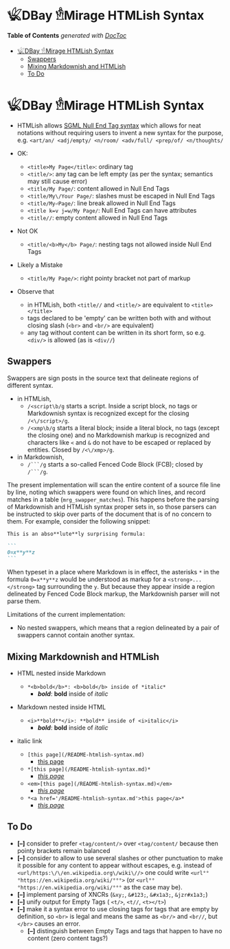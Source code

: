 

# 𓆤DBay 𓁛Mirage HTMLish Syntax



<!-- START doctoc generated TOC please keep comment here to allow auto update -->
<!-- DON'T EDIT THIS SECTION, INSTEAD RE-RUN doctoc TO UPDATE -->
**Table of Contents**  *generated with [DocToc](https://github.com/thlorenz/doctoc)*

- [𓆤DBay 𓁛Mirage HTMLish Syntax](#%F0%93%86%A4dbay-%F0%93%81%9Bmirage-htmlish-syntax)
  - [Swappers](#swappers)
  - [Mixing Markdownish and HTMLish](#mixing-markdownish-and-htmlish)
  - [To Do](#to-do)

<!-- END doctoc generated TOC please keep comment here to allow auto update -->



# 𓆤DBay 𓁛Mirage HTMLish Syntax


* HTMLish allows [SGML Null End Tag
  syntax](https://en.wikipedia.org/wiki/Standard_Generalized_Markup_Language#NET) which allows for neat
  notations without requiring users to invent a new syntax for the purpose, e.g. `<art/an/ <adj/empty/
  <n/room/ <adv/full/ <prep/of/ <n/thoughts/`

* OK:
  * `<title>My Page</title>`: ordinary tag
  * `<title/>`: any tag can be left empty (as per the syntax; semantics may still cause error)
  * `<title/My Page/`: content allowed in Null End Tags
  * `<title/My\/Your Page/`: slashes must be escaped in Null End Tags
  * `<title/My⏎Page/`: line break allowed in Null End Tags
  * `<title k=v j=w/My Page/`: Null End Tags can have attributes
  * `<title//`: empty content allowed in Null End Tags

* Not OK
  * `<title/<b>My</b> Page/`: nesting tags not allowed inside Null End Tags

* Likely a Mistake
  * `<title/My Page/>`: right pointy bracket not part of markup

* Observe that
  * in HTMLish, both `<title//` and `<title/>` are equivalent to `<title></title>`
  * tags declared to be 'empty' can be written both with and without closing slash (`<br>` and `<br/>` are
    equivalent)
  * any tag without content can be written in its short form, so e.g. `<div/>` is allowed (as is `<div//`)

## Swappers

Swappers are sign posts in the source text that delineate regions of different syntax.

* in HTMLish,
  * `/<script\b/g` starts a script. Inside a script block, no tags or Markdownish syntax is recognized
    except for the closing `/<\/script>/g`.
  * `/<xmp\b/g` starts a literal block; inside a literal block, no tags (except the closing one) and no
    Markdownish markup is recognized and characters like `<` and `&` do not have to be escaped or replaced
    by entities. Closed by `/<\/xmp>/g`.
* in Markdownish,
  * `/```/g` starts a so-called Fenced Code Block (FCB); closed by `/```/g`.

The present implementation will scan the entire content of a source file line by line, noting which swappers
were found on which lines, and record matches in a table (`mrg_swapper_matches`). This happens before the
parsing of Markdownish and HTMLish syntax proper sets in, so those parsers can be instructed to skip over
parts of the document that is of no concern to them. For example, consider the following snippet:

~~~md
This is an abso**lute**ly surprising formula:

```
0=x**y**z
```
~~~

When typeset in a place where Markdown is in effect, the asterisks `*` in the formula `0=x**y**z` would be
understood as markup for a `<strong>...</strong>` tag surrounding the `y`. But because they appear inside a
region delineated by Fenced Code Block markup, the Markdownish parser will not parse them.

Limitations of the current implementation:

* No nested swappers, which means that a region delineated by a pair of swappers cannot contain another
  syntax.





## Mixing Markdownish and HTMLish

* HTML nested inside Markdown
  * `*<b>bold</b>*: <b>bold</b> inside of *italic*`
    * *<b>bold</b>*: <b>bold</b> inside of *italic*

* Markdown nested inside HTML
  * `<i>**bold**</i>: **bold** inside of <i>italic</i>`
    * <i>**bold**</i>: **bold** inside of <i>italic</i>

* italic link
  * `[this page](/README-htmlish-syntax.md)`
    * [this page](/README-htmlish-syntax.md)
  * `*[this page](/README-htmlish-syntax.md)*`
    * *[this page](/README-htmlish-syntax.md)*
  * `<em>[this page](/README-htmlish-syntax.md)</em>`
    * <em>[this page](/README-htmlish-syntax.md)</em>
  * `*<a href='/README-htmlish-syntax.md'>this page</a>*`
    * *<a href='/README-htmlish-syntax.md'>this page</a>*

## To Do

* **[–]** consider to prefer `<tag/content/>` over `<tag/content/` because then pointy brackets remain
  balanced
* **[–]** consider to allow to use several slashes or other punctuation to make it possible for any content
  to appear without escapes, e.g. instead of `<url/https:\/\/en.wikipedia.org\/wiki\//>` one could write
  `<url°°°https://en.wikipedia.org/wiki/°°°>` (or `<url°°°https://en.wikipedia.org/wiki/°°°` as the case may
  be).
* **[–]** implement parsing of XNCRs (`&xy;`, `&#123;`, `&#x1a3;`, `&jzr#x1a3;`)
* **[–]** unify output for Empty Tags ( `<t/>`, `<t//`, `<t></t>`)
* **[–]** make it a syntax error to use closing tags for tags that are empty by definition, so `<br>` is
  legal and means the same as `<br/>` and `<br//`, but `</br>` causes an error.
  * **[–]** distinguish between Empty Tags and tags that happen to have no content (zero content tags?)



